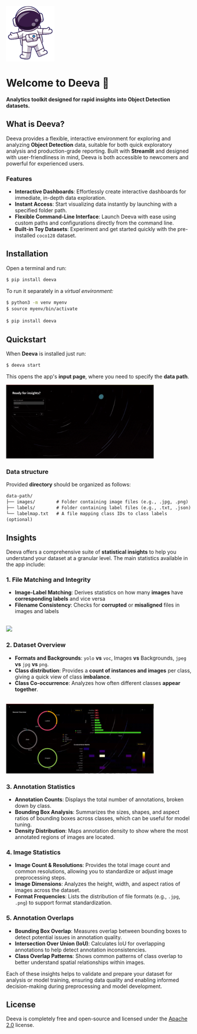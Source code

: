 <br>
<img src="https://raw.githubusercontent.com/vbyan/Nparse/main/astronaut.png" style="width:130px; height:150px; margin-top:50px;">

# Welcome to Deeva 👋

**Analytics toolkit designed for rapid insights into Object Detection datasets.**

## What is Deeva?

Deeva provides a flexible, interactive environment for exploring and analyzing **Object Detection** data, suitable for both quick exploratory analysis and production-grade reporting. Built with **Streamlit** and designed with user-friendliness in mind, Deeva is both accessible to newcomers and powerful for experienced users.
### Features

- **Interactive Dashboards**: Effortlessly create interactive dashboards for immediate, in-depth data exploration.
- **Instant Access**: Start visualizing data instantly by launching with a specified folder path.
- **Flexible Command-Line Interface**: Launch Deeva with ease using custom paths and configurations directly from the command line.
- **Built-in Toy Datasets**: Experiment and get started quickly with the pre-installed `coco128` dataset.

## Installation

Open a terminal and run:

```bash
$ pip install deeva
```

To run it separately in a *virtual environment:*

```bash
$ python3 -m venv myenv
$ source myenv/bin/activate

$ pip install deeva
```

## Quickstart
When **Deeva** is installed just run:
```bash
$ deeva start
```

This opens the app's **input page**, where you need to specify the **data path**.

<img src="https://raw.githubusercontent.com/vbyan/Nparse/main/input_page.gif" width=400></img>

### Data structure

Provided **directory** should be organized as follows:

```plaintext
data-path/
├── images/        # Folder containing image files (e.g., .jpg, .png)
├── labels/        # Folder containing label files (e.g., .txt, .json)
└── labelmap.txt   # A file mapping class IDs to class labels (optional)
```

## Insights

Deeva offers a comprehensive suite of **statistical insights** to help you understand your dataset at a granular level. The main statistics available in the app include:

### 1. **File Matching and Integrity**

- **Image-Label Matching**: Derives statistics on how many **images** have **corresponding labels** and vice versa
- **Filename Consistency**: Checks for **corrupted** or **misaligned** files in images and labels

<br>
<img src="https://raw.githubusercontent.com/vbyan/Nparse/main/data_match.gif" width=400>

### 2. **Dataset Overview**

- **Formats and Backgrounds**: `yolo` **vs** `voc`, Images **vs** Backgrounds, `jpeg` **vs** `jpg` **vs** `png`.
- **Class distribution**: Provides a **count of instances and images** per class, giving a quick view of class  **imbalance**.
- **Class Co-occurrence**: Analyzes how often different classes **appear together**.

<br>
<img src="https://raw.githubusercontent.com/vbyan/Nparse/main/overall.gif" width=400>


### 3. **Annotation Statistics**

- **Annotation Counts**: Displays the total number of annotations, broken down by class.
- **Bounding Box Analysis**: Summarizes the sizes, shapes, and aspect ratios of bounding boxes across classes, which can be useful for model tuning.
- **Density Distribution**: Maps annotation density to show where the most annotated regions of images are located.

### 4. **Image Statistics**

- **Image Count & Resolutions**: Provides the total image count and common resolutions, allowing you to standardize or adjust image preprocessing steps.
- **Image Dimensions**: Analyzes the height, width, and aspect ratios of images across the dataset.
- **Format Frequencies**: Lists the distribution of file formats (e.g., `.jpg`, `.png`) to support format standardization.

### 5. **Annotation Overlaps**

- **Bounding Box Overlap**: Measures overlap between bounding boxes to detect potential issues in annotation quality.
- **Intersection Over Union (IoU)**: Calculates IoU for overlapping annotations to help detect annotation inconsistencies.
- **Class Overlap Patterns**: Shows common patterns of class overlap to better understand spatial relationships within images.

Each of these insights helps to validate and prepare your dataset for analysis or model training, ensuring data quality and enabling informed decision-making during preprocessing and model development.




## License

Deeva is completely free and open-source and licensed under the [Apache 2.0](https://www.apache.org/licenses/LICENSE-2.0) license.
